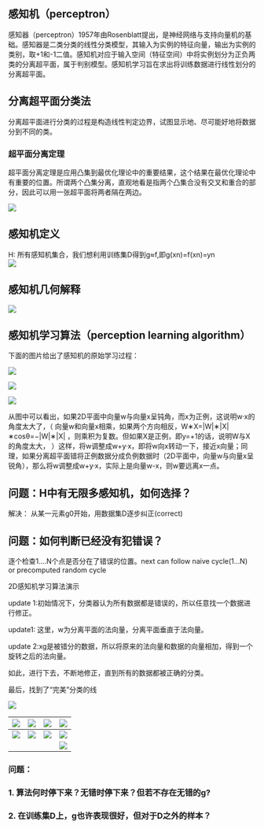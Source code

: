 ## 感知机（perceptron）

感知器（perceptron）1957年由Rosenblatt提出，是神经网络与支持向量机的基础。感知器是二类分类的线性分类模型，其输入为实例的特征向量，输出为实例的类别，取+1和-1二值。感知机对应于输入空间（特征空间）中将实例划分为正负两类的分离超平面，属于判别模型。感知机学习旨在求出将训练数据进行线性划分的分离超平面。

## 分离超平面分类法

分离超平面进行分类的过程是构造线性判定边界，试图显示地、尽可能好地将数据分到不同的类。

### 超平面分离定理

超平面分离定理是应用凸集到最优化理论中的重要结果，这个结果在最优化理论中有重要的位置。所谓两个凸集分离，直观地看是指两个凸集合没有交叉和重合的部分，因此可以用一张超平面将两者隔在两边。

![](http://oru20ofqk.bkt.clouddn.com/hyperplane.png)

## 感知机定义

H: 所有感知机集合，我们想利用训练集D得到g≈f,即g\(xn\)=f\(xn\)=yn  
![](/assets/pla_defination.jpg)

## 感知机几何解释

![](/assets/pla几何解释.jpg)

## 感知机学习算法（perception learning algorithm）

下面的图片给出了感知机的原始学习过程：

![](/assets/pla_process.jpg)

![](/assets/图19.PNG)

![](/assets/图21.PNG)

从图中可以看出，如果2D平面中向量w与向量x呈钝角，而x为正例，这说明w·x的角度太大了，（ 向量w和向量x相乘，如果两个方向相反，W∗X=\|W\|∗\|X\|∗cosθ=−\|W\|∗\|X\| ，则乘积为复数。但如果X是正例，即y=+1的话，说明W与X的角度太大， ）这样，将w调整成w+y·x，即将w向x转动一下，接近x向量；同理，如果分离超平面错将正例数据分成负例数据时（2D平面中，向量w与向量x呈锐角），那么将w调整成w+y·x，实际上是向量w-x，则w要远离x一点。

## 问题：H中有无限多感知机，如何选择？

解决： 从某一元素g0开始，用数据集D逐步纠正\(correct\)

## 问题：如何判断已经没有犯错误？

逐个检查1....N个点是否分在了错误的位置。next can follow naive cycle\(1...N\) or precomputed random cycle

2D感知机学习算法演示

update 1:初始情况下，分类器认为所有数据都是错误的，所以任意找一个数据进行修正。

update1: 这里，w为分离平面的法向量，分离平面垂直于法向量。

update 2:xg是被错分的数据，所以将原来的法向量和数据的向量相加，得到一个旋转之后的法向量。

如此，进行下去，不断地修正，直到所有的数据都被正确的分类。

最后，找到了“完美”分类的线

![](/assets/图20.PNG)

| ![](/assets/图10.PNG) | ![](/assets/图11.PNG) | ![](/assets/图12.PNG) | ![](/assets/图13.PNG) |
| --- | --- | --- | --- |
| ![](/assets/图14.PNG) | ![](/assets/图15.PNG) | ![](/assets/图16.PNG) | ![](/assets/图17.PNG) |
|  |  |  | ![](/assets/图18.PNG) |

### 问题：

### 1. 算法何时停下来？无错时停下来？但若不存在无错的g?

### 2. 在训练集D上，g也许表现很好，但对于D之外的样本？



          



